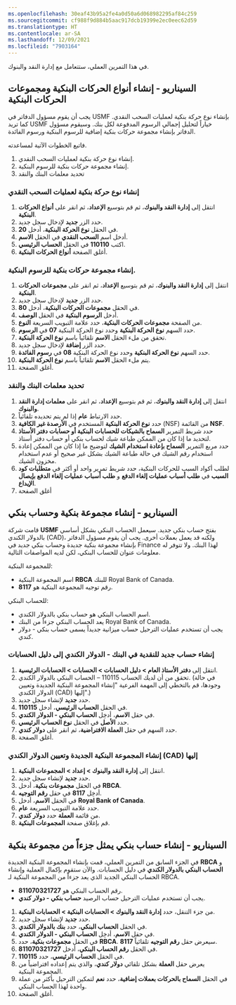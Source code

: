 ```yaml
---
ms.openlocfilehash: 30eaf43b95a2fe4a0d50a6d068982295af84c259
ms.sourcegitcommit: cf988f9d884b5aac917dcb19399e2ec0eec62d59
ms.translationtype: HT
ms.contentlocale: ar-SA
ms.lasthandoff: 12/09/2021
ms.locfileid: "7903164"
---
```

في هذا التمرين العملي، ستتعامل مع إدارة النقد والبنوك.

## <a name="scenario---create-bank-transaction-types-and-bank-transaction-groups"></a>السيناريو - إنشاء أنواع الحركات البنكية ومجموعات الحركات البنكية

يجب أن يقوم مسؤول الدفاتر في USMF بإنشاء نوع حركة بنكية لعمليات السحب النقدي. كما تريد USMF خياراً لتحليل إجمالي الرسوم المدفوعة لكل بنك. وسيقوم مسؤول الدفاتر بإنشاء مجموعة حركات بنكية إضافية للرسوم البنكية ورسوم الفائدة.

فاتبع الخطوات الآتية لمساعدته.

1.  إنشاء نوع حركة بنكية لعمليات السحب النقدي.
2.  إنشاء مجموعة حركات بنكية للرسوم البنكية.
3.  تحديد معلمات البنك والنقد


### <a name="create-a-bank-transaction-type-for-cash-withdrawals"></a>إنشاء نوع حركة بنكية لعمليات السحب النقدي

1.  انتقل إلى **‏‫إدارة النقد والبنوك‬**، ثم قم بتوسيع **الإعداد**، ثم انقر على **أنواع الحركات البنكية**.
2.  حدد الزر **جديد** لإدخال سجل جديد.
3.  في الحقل **نوع الحركة البنكية**، أدخل **20**.
4.  أدخل اسم **السحب النقدي** في الحقل **الاسم**.
5.  اكتب **110110** في الحقل **الحساب الرئيسي**.
6.  أغلق الصفحة **أنواع الحركات البنكية**.


### <a name="create-a-bank-transaction-group-for-bank-charges"></a>إنشاء مجموعة حركات بنكية للرسوم البنكية. 

1.  انتقل إلى **‏‫إدارة النقد والبنوك‬**، ثم قم بتوسيع **الإعداد**، ثم انقر على **مجموعات الحركات البنكية**.
2.  حدد الزر **جديد** لإدخال سجل جديد.
3.  في الحقل **مجموعات الحركات البنكية**، أدخل **80**.
4.  أدخل **الرسوم البنكية** في الحقل **الوصف**.
5.  من الصفحة **مجموعات الحركات البنكية**، حدد علامة التبويب السريعة **النوع**.
6.  حدد السهم **نوع الحركة البنكية** وحدد نوع الحركة البنكية **07** في **الرسوم**. 
7.  تحقق من ملء الحقل **الاسم** تلقائياً باسم **نوع الحركة البنكية**.
8.  حدد الزر **إضافة** لإدخال سجل جديد.
9.  حدد السهم **نوع الحركة البنكية** وحدد نوع الحركة البنكية **08** في **رسوم الفائدة**. 
10. يتم ملء الحقل **الاسم** تلقائياً باسم **نوع الحركة البنكية**.
11. أغلق الصفحة.


### <a name="define-cash-and-bank-parameters"></a>تحديد معلمات البنك والنقد 

1.  انتقل إلى **‏‫إدارة النقد والبنوك‬**، ثم قم بتوسيع **الإعداد**، ثم انقر على **معلمات إدارة النقد والبنوك**.
2.  حدد الارتباط **عام** إذا لم يتم تحديده تلقائياً.
3.  حدد **نوع الحركة البنكية** المستخدم في **الأرصدة غير الكافية**‏ (NSF) من القائمة **NSF**.
4.  حدد شريط التمرير **السماح بالشيكات للحسابات البنكية أو حسابات دفتر الأستاذ** لتحديد ما إذا كان من الممكن طباعة شيك لحساب بنكي أو حساب دفتر أستاذ.
5.  حدد مربع التمرير **السماح بإعادة استخدام الشيك** لتوضيح ما إذا كان من الممكن إعادة استخدام رقم الشيك في حالة طباعة الشيك بشكل غير صحيح أو عدم استخدام مخزون الشيك.
6.  لطلب أكواد السبب للحركات البنكية، حدد شريط تمرير واحد أو أكثر في **متطلبات كود السبب** في **طلب أسباب عمليات إلغاء الدفع** و **طلب أسباب عمليات إلغاء الدفع بإيصال الإيداع**.
7.  أغلق الصفحة

## <a name="scenario---create-a-bank-group-and-bank-account"></a>السيناريو - إنشاء مجموعة بنكية وحساب بنكي

قامت شركة **USMF** بفتح حساب بنكي جديد. سيعمل الحساب البنكي بشكل أساسي بالدولار الكندي (CAD)، ولكنه قد يعمل بعملات أخرى. يجب أن يقوم مسؤول الدفاتر بإنشاء مجموعة بنكية جديدة وحساب بنكي جديد في Finance لهذا البنك. ولا تتوفر له معلومات عنوان للحساب البنكي، لكن لديه المواصفات التالية.

للمجموعة البنكية:

- اسم المجموعة البنكية **RBCA** للبنك Royal Bank of Canada.
- رقم توجيه المجموعة البنكية هو **8117**.

للحساب البنكي:

- اسم الحساب البنكي هو حساب بنكي بالدولار الكندي.
- يعد الحساب البنكي جزءاً من البنك Royal Bank of Canada.
- يجب أن تستخدم عمليات الترحيل حساب ميزانية جديداً يسمى حساب بنكي - دولار كندي.

### <a name="create-a-new-account-for-cash-in-bank---cad-to-the-chart-of-accounts"></a>إنشاء حساب جديد للنقدية في البنك - الدولار الكندي إلى دليل الحسابات 

1.  انتقل إلى **دفتر الأستاذ العام > دليل الحسابات > الحسابات > الحسابات الرئيسية**.
2.  تحقق من أن لديك الحساب 110115 – الحساب البنكي بالدولار الكندي. (في حالة وجودها، قم بالتخطي إلى المهمة الفرعية "إنشاء المجموعة البنكية الجديدة وتعيين الدولار الكندي (CAD) إليها".)
3.  حدد **جديد** لإنشاء سجل جديد.
4.  في الحقل **الحساب الرئيسي**، أدخل **110115**.
5.  في حقل **الاسم**، أدخِل **الحساب البنكي - الدولار الكندي**.
6.  حدد **الأصل** في الحقل **نوع الحساب الرئيسي**.
7.  حدد السهم في حقل **العملة الافتراضية**، ثم انقر على **دولار كندي**.
8.  أغلق الصفحة.

### <a name="create-the-new-bank-group-and-assign-the-canadian-dollar-cad-to-it"></a>إنشاء المجموعة البنكية الجديدة وتعيين الدولار الكندي (CAD) إليها 

1.  انتقل إلى **‏‫إدارة النقد والبنوك‬ > إعداد > المجموعات البنكية**.
2.  حدد **جديد** لإنشاء سجل جديد.
3.  في الحقل **مجموعات بنكية**، أدخل **RBCA**.
4.  أدخِل **8117** في حقل **رقم التوجيه**.
5.  في الحقل **الاسم**، أدخل **Royal Bank of Canada**.
6.  حدد علامة التبويب السريعة **عام**.
7.  من قائمة **العملة** حدد **دولار كندي**.
8.  قم بإغلاق صفحة **المجموعات البنكية**.

## <a name="scenario---create-a-bank-account-that-is-part-of-a-bank-group"></a>السيناريو - إنشاء حساب بنكي يمثل جزءاً من مجموعة بنكية

في الجزء السابق من التمرين العملي، قمت بإنشاء المجموعة البنكية الجديدة **RBCA** و **الحساب البنكي بالدولار الكندي** في دليل الحسابات. والآن ستقوم بإكمال العملية وإنشاء الحساب البنكي الجديد الذي يعد جزءاً من المجموعة البنكية لـ RBCA.

- رقم الحساب البنكي هو **811070321727**.
- يجب أن تستخدم عمليات الترحيل حساب الرصيد **حساب بنكي - دولار كندي**.

1.  من جزء التنقل، حدد **إدارة النقد والبنوك > الحسابات البنكية > الحسابات البنكية**.
2.  حدد **جديد** لإنشاء سجل جديد.
3.  في الحقل **الحساب البنكي**، حدد **بنك بالدولار الكندي**.
4.  في حقل **الاسم**، أدخِل **الحساب البنكي - الدولار الكندي**.
5.  في الحقل **مجموعات بنكية**، حدد **RBCA**. سيعرض حقل **رقم التوجيه** تلقائياً **8117**.
6.  في الحقل **رقم الحساب البنكي**، أدخل **811070321727**.
7.  في الحقل **الحساب الرئيسي**، حدد **110115**.
8.  يعرض حقل **العملة** بشكل تلقائي **دولار كندي**، والذي يتم إعداده افتراضياً من المجموعة البنكية.
9.  في الحقل **السماح بالحركات بعملات إضافية**، حدد **نعم** لتمكين الترحيل بأكثر من عملة واحدة لهذا الحساب البنكي.
10. أغلق الصفحة.









